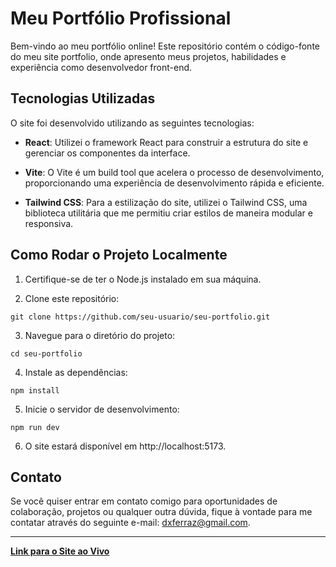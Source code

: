 # Meu Portfólio Profissional

Bem-vindo ao meu portfólio online! Este repositório contém o código-fonte do meu site portfolio, onde apresento meus projetos, habilidades e experiência como desenvolvedor front-end.

## Tecnologias Utilizadas

O site foi desenvolvido utilizando as seguintes tecnologias:

- **React**: Utilizei o framework React para construir a estrutura do site e gerenciar os componentes da interface.

- **Vite**: O Vite é um build tool que acelera o processo de desenvolvimento, proporcionando uma experiência de desenvolvimento rápida e eficiente.

- **Tailwind CSS**: Para a estilização do site, utilizei o Tailwind CSS, uma biblioteca utilitária que me permitiu criar estilos de maneira modular e responsiva.

## Como Rodar o Projeto Localmente

1. Certifique-se de ter o Node.js instalado em sua máquina.

2. Clone este repositório:

```
git clone https://github.com/seu-usuario/seu-portfolio.git
```

3. Navegue para o diretório do projeto:

```
cd seu-portfolio
```

4. Instale as dependências:

```
npm install
```

5. Inicie o servidor de desenvolvimento:

```
npm run dev
```

6. O site estará disponível em http://localhost:5173.

## Contato

Se você quiser entrar em contato comigo para oportunidades de colaboração, projetos ou qualquer outra dúvida, fique à vontade para me contatar através do seguinte e-mail: dxferraz@gmail.com.

---

**[Link para o Site ao Vivo](https://dxferraz.com/)**